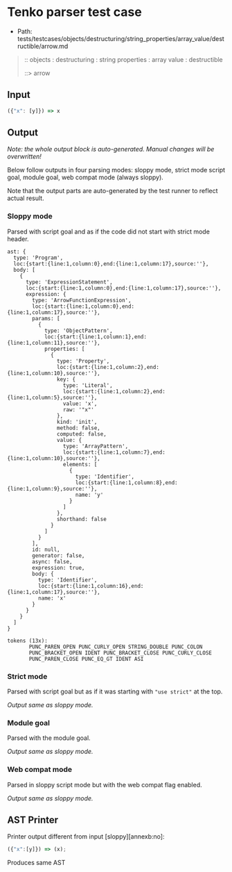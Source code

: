# Tenko parser test case

- Path: tests/testcases/objects/destructuring/string_properties/array_value/destructible/arrow.md

> :: objects : destructuring : string properties : array value : destructible
>
> ::> arrow

## Input

`````js
({"x": [y]}) => x
`````

## Output

_Note: the whole output block is auto-generated. Manual changes will be overwritten!_

Below follow outputs in four parsing modes: sloppy mode, strict mode script goal, module goal, web compat mode (always sloppy).

Note that the output parts are auto-generated by the test runner to reflect actual result.

### Sloppy mode

Parsed with script goal and as if the code did not start with strict mode header.

`````
ast: {
  type: 'Program',
  loc:{start:{line:1,column:0},end:{line:1,column:17},source:''},
  body: [
    {
      type: 'ExpressionStatement',
      loc:{start:{line:1,column:0},end:{line:1,column:17},source:''},
      expression: {
        type: 'ArrowFunctionExpression',
        loc:{start:{line:1,column:0},end:{line:1,column:17},source:''},
        params: [
          {
            type: 'ObjectPattern',
            loc:{start:{line:1,column:1},end:{line:1,column:11},source:''},
            properties: [
              {
                type: 'Property',
                loc:{start:{line:1,column:2},end:{line:1,column:10},source:''},
                key: {
                  type: 'Literal',
                  loc:{start:{line:1,column:2},end:{line:1,column:5},source:''},
                  value: 'x',
                  raw: '"x"'
                },
                kind: 'init',
                method: false,
                computed: false,
                value: {
                  type: 'ArrayPattern',
                  loc:{start:{line:1,column:7},end:{line:1,column:10},source:''},
                  elements: [
                    {
                      type: 'Identifier',
                      loc:{start:{line:1,column:8},end:{line:1,column:9},source:''},
                      name: 'y'
                    }
                  ]
                },
                shorthand: false
              }
            ]
          }
        ],
        id: null,
        generator: false,
        async: false,
        expression: true,
        body: {
          type: 'Identifier',
          loc:{start:{line:1,column:16},end:{line:1,column:17},source:''},
          name: 'x'
        }
      }
    }
  ]
}

tokens (13x):
       PUNC_PAREN_OPEN PUNC_CURLY_OPEN STRING_DOUBLE PUNC_COLON
       PUNC_BRACKET_OPEN IDENT PUNC_BRACKET_CLOSE PUNC_CURLY_CLOSE
       PUNC_PAREN_CLOSE PUNC_EQ_GT IDENT ASI
`````

### Strict mode

Parsed with script goal but as if it was starting with `"use strict"` at the top.

_Output same as sloppy mode._

### Module goal

Parsed with the module goal.

_Output same as sloppy mode._

### Web compat mode

Parsed in sloppy script mode but with the web compat flag enabled.

_Output same as sloppy mode._

## AST Printer

Printer output different from input [sloppy][annexb:no]:

````js
({"x":[y]}) => (x);
````

Produces same AST
